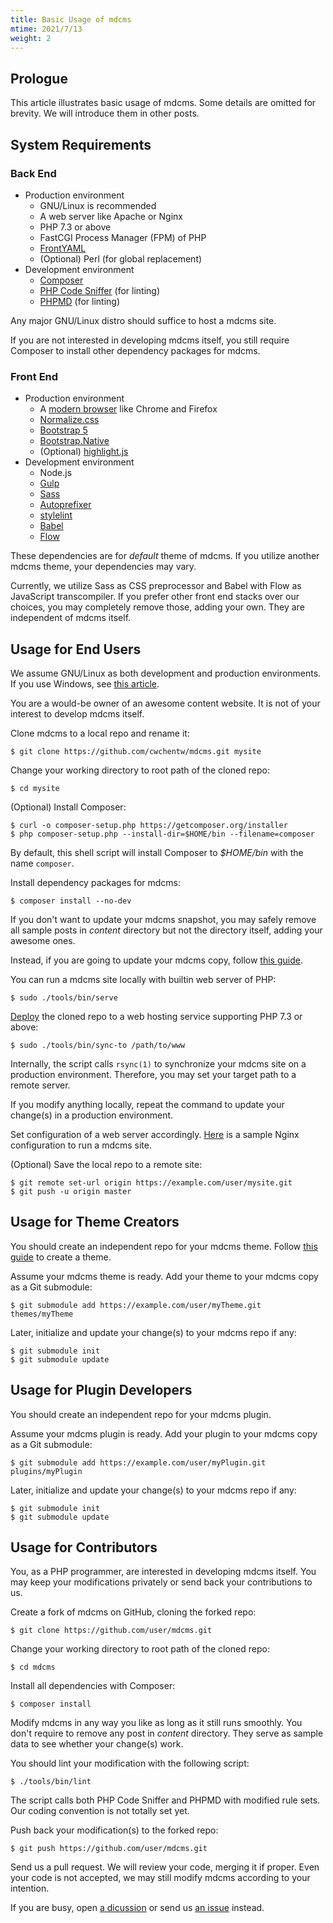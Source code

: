 ```yaml
---
title: Basic Usage of mdcms
mtime: 2021/7/13
weight: 2
---
```


## Prologue

This article illustrates basic usage of mdcms. Some details are omitted for brevity. We will introduce them in other posts.

## System Requirements

### Back End

* Production environment
  * GNU/Linux is recommended
  * A web server like Apache or Nginx
  * PHP 7.3 or above
  * FastCGI Process Manager (FPM) of PHP
  * [FrontYAML](https://github.com/mnapoli/FrontYAML)
  * (Optional) Perl (for global replacement)
* Development environment
  * [Composer](https://getcomposer.org/)
  * [PHP Code Sniffer](https://github.com/squizlabs/PHP_CodeSniffer) (for linting)
  * [PHPMD](https://phpmd.org/) (for linting)

Any major GNU/Linux distro should suffice to host a mdcms site.

If you are not interested in developing mdcms itself, you still require Composer to install other dependency packages for mdcms.

### Front End

* Production environment
  * A [modern browser](https://browsehappy.com/) like Chrome and Firefox
  * [Normalize.css](https://necolas.github.io/normalize.css/)
  * [Bootstrap 5](https://getbootstrap.com/)
  * [Bootstrap.Native](https://thednp.github.io/bootstrap.native/)
  * (Optional) [highlight.js](https://highlightjs.org/)
* Development environment
  * Node.js
  * [Gulp](https://gulpjs.com/)
  * [Sass](https://sass-lang.com/)
  * [Autoprefixer](https://github.com/postcss/autoprefixer)
  * [stylelint](https://stylelint.io/)
  * [Babel](https://babeljs.io/)
  * [Flow](https://flow.org/en/)

These dependencies are for *default* theme of mdcms. If you utilize another mdcms theme, your dependencies may vary.

Currently, we utilize Sass as CSS preprocessor and Babel with Flow as JavaScript transcompiler. If you prefer other front end stacks over our choices, you may completely remove those, adding your own. They are independent of mdcms itself.

## Usage for End Users

We assume GNU/Linux as both development and production environments. If you use Windows, see [this article](/howto/how-to-run-mdcms-on-windows/).

You are a would-be owner of an awesome content website. It is not of your interest to develop mdcms itself.

Clone mdcms to a local repo and rename it:

```shell
$ git clone https://github.com/cwchentw/mdcms.git mysite
```

Change your working directory to root path of the cloned repo:

```shell
$ cd mysite
```

(Optional) Install Composer:

```shell
$ curl -o composer-setup.php https://getcomposer.org/installer
$ php composer-setup.php --install-dir=$HOME/bin --filename=composer
```

By default, this shell script will install Composer to *$HOME/bin* with the name `composer`.

Install dependency packages for mdcms:

```
$ composer install --no-dev
```

If you don't want to update your mdcms snapshot, you may safely remove all sample posts in *content* directory but not the directory itself, adding your awesome ones.

Instead, if you are going to update your mdcms copy, follow [this guide](/howto/how-to-upgrade-mdcms/).

You can run a mdcms site locally with builtin web server of PHP:

```
$ sudo ./tools/bin/serve
```

[Deploy](/deployment/) the cloned repo to a web hosting service supporting PHP 7.3 or above:

```
$ sudo ./tools/bin/sync-to /path/to/www
```

Internally, the script calls `rsync(1)` to synchronize your mdcms site on a production environment. Therefore, you may set your target path to a remote server.

If you modify anything locally, repeat the command to update your change(s) in a production environment.

Set configuration of a web server accordingly. [Here](https://github.com/cwchentw/mdcms/blob/master/tools/etc/nginx.conf) is a sample Nginx configuration to run a mdcms site.

(Optional) Save the local repo to a remote site:

```
$ git remote set-url origin https://example.com/user/mysite.git
$ git push -u origin master
```

## Usage for Theme Creators

You should create an independent repo for your mdcms theme. Follow [this guide](/howto/how-to-create-mdcms-theme/) to create a theme.

Assume your mdcms theme is ready. Add your theme to your mdcms copy as a Git submodule:

```shell
$ git submodule add https://example.com/user/myTheme.git themes/myTheme
```

Later, initialize and update your change(s) to your mdcms repo if any:

```
$ git submodule init
$ git submodule update
```

## Usage for Plugin Developers

You should create an independent repo for your mdcms plugin.

Assume your mdcms plugin is ready. Add your plugin to your mdcms copy as a Git submodule:

```shell
$ git submodule add https://example.com/user/myPlugin.git plugins/myPlugin
```

Later, initialize and update your change(s) to your mdcms repo if any:

```
$ git submodule init
$ git submodule update
```

## Usage for Contributors

You, as a PHP programmer, are interested in developing mdcms itself. You may keep your modifications privately or send back your contributions to us.

Create a fork of mdcms on GitHub, cloning the forked repo:

```shell
$ git clone https://github.com/user/mdcms.git
```

Change your working directory to root path of the cloned repo:

```shell
$ cd mdcms
```

Install all dependencies with Composer:

```
$ composer install
```

Modify mdcms in any way you like as long as it still runs smoothly. You don't require to remove any post in *content* directory. They serve as sample data to see whether your change(s) work.

You should lint your modification with the following script:

```
$ ./tools/bin/lint
```

The script calls both PHP Code Sniffer and PHPMD with modified rule sets. Our coding convention is not totally set yet.

Push back your modification(s) to the forked repo:

```
$ git push https://github.com/user/mdcms.git
```

Send us a pull request. We will review your code, merging it if proper. Even your code is not accepted, we may still modify mdcms according to your intention.

If you are busy, open [a dicussion](https://github.com/cwchentw/mdcms/discussions) or send us [an issue](https://github.com/cwchentw/mdcms/issues) instead.
